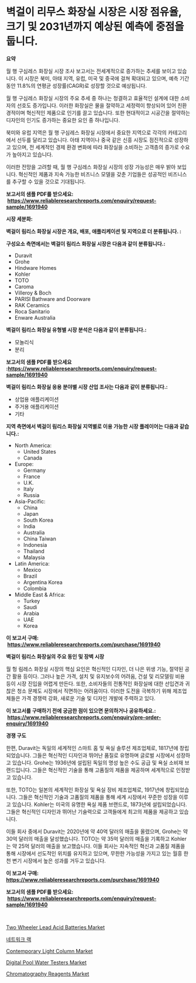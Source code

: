 <p><h1>벽걸이 리무스 화장실 시장은 시장 점유율, 크기 및 2031년까지 예상된 예측에 중점을 둡니다.</h1></p><p><strong>요약</strong></p>
<p><p>월 행 구심레스 화장실 시장 조사 보고서는 전세계적으로 증가하는 추세를 보이고 있습니다. 이 시장은 북미, 아태 지역, 유럽, 미국 및 중국에 걸쳐 확대되고 있으며, 예측 기간 동안 11.8%의 연평균 성장률(CAGR)로 성장할 것으로 예상됩니다.</p><p>월 행 구심레스 화장실 시장의 주요 추세 중 하나는 청결하고 효율적인 설계에 대한 소비자의 선호도 증가입니다. 이러한 화장실은 물을 절약하고 세정력이 향상되어 있어 친환경적이며 혁신적인 제품으로 인기를 끌고 있습니다. 또한 현대적이고 시공간을 절약하는 디자인의 인기도 증가하는 중요한 요인 중 하나입니다.</p><p>북미와 유럽 지역은 월 행 구심레스 화장실 시장에서 중요한 지역으로 각각의 카테고리에서 선두를 달리고 있습니다. 아태 지역이나 중국 같은 신흥 시장도 점진적으로 성장하고 있으며, 전 세계적인 경제 환경 변화에 따라 화장실을 소비하는 고객층의 증가로 수요가 높아지고 있습니다.</p><p>이러한 전망을 고려할 때, 월 행 구심레스 화장실 시장의 성장 가능성은 매우 밝아 보입니다. 혁신적인 제품과 지속 가능한 비즈니스 모델을 갖춘 기업들은 성공적인 비즈니스를 추구할 수 있을 것으로 기대됩니다.</p></p>
<p><strong>보고서의 샘플 PDF를 받으세요: &nbsp;<a href="https://www.reliableresearchreports.com/enquiry/request-sample/1691940">https://www.reliableresearchreports.com/enquiry/request-sample/1691940</a></strong></p>
<p><strong>시장 세분화:</strong></p>
<p><strong> 벽걸이 림리스 화장실 시장은 개요, 배포, 애플리케이션 및 지역으로 더 분류됩니다. :</strong></p>
<p><strong>구성요소 측면에서는 벽걸이 림리스 화장실 시장은 다음과 같이 분류됩니다.:</strong></p>
<p><ul><li>Duravit</li><li>Grohe</li><li>Hindware Homes</li><li>Kohler</li><li>TOTO</li><li>Caroma</li><li>Villeroy & Boch</li><li>PARISI Bathware and Doorware</li><li>RAK Ceramics</li><li>Roca Sanitario</li><li>Enware Australia</li></ul></p>
<p><strong> 벽걸이 림리스 화장실 유형별 시장 분석은 다음과 같이 분류됩니다.:</strong></p>
<p><ul><li>모놀리식</li><li>분리</li></ul></p>
<p><strong>보고서의 샘플 PDF를 받으세요 :<a href="https://www.reliableresearchreports.com/enquiry/request-sample/1691940">https://www.reliableresearchreports.com/enquiry/request-sample/1691940</a></strong></p>
<p><strong> 벽걸이 림리스 화장실 응용 분야별 시장 산업 조사는 다음과 같이 분류됩니다.:</strong></p>
<p><ul><li>상업용 애플리케이션</li><li>주거용 애플리케이션</li><li>기타</li></ul></p>
<p><strong>지역 측면에서 벽걸이 림리스 화장실 지역별로 이용 가능한 시장 플레이어는 다음과 같습니다.:</strong></p>
<p><ul>
    <li>
        North America:
        <ul>
            <li>United States</li>
            <li>Canada</li>
        </ul>
    </li>
    <li>
        Europe:
        <ul>
            <li>Germany</li>
            <li>France</li>
            <li>U.K.</li>
            <li>Italy</li>
            <li>Russia</li>
        </ul>
    </li>
    <li>
        Asia-Pacific:
        <ul>
            <li>China</li>
            <li>Japan</li>
            <li>South Korea</li>
            <li>India</li>
            <li>Australia</li>
            <li>China Taiwan</li>
            <li>Indonesia</li>
            <li>Thailand</li>
            <li>Malaysia</li>
        </ul>
    </li>
    <li>
        Latin America:
        <ul>
            <li>Mexico</li>
            <li>Brazil</li>
            <li>Argentina Korea</li>
            <li>Colombia</li>
        </ul>
    </li>
    <li>
        Middle East & Africa:
        <ul>
            <li>Turkey</li>
            <li>Saudi</li>
            <li>Arabia</li>
            <li>UAE</li>
            <li>Korea</li>
        </ul>
    </li>
    </ul></p>
<p><strong>이 보고서 구매: &nbsp;<a href="https://www.reliableresearchreports.com/purchase/1691940">https://www.reliableresearchreports.com/purchase/1691940</a></strong></p>
<p><strong>벽걸이 림리스 화장실의 주요 동인 및 장벽 시장</strong></p>
<p><p>월 헝 림레스 화장실 시장의 핵심 요인은 혁신적인 디자인, 더 나은 위생 기능, 절약된 공간 활용 등이다. 그러나 높은 가격, 설치 및 유지보수의 어려움, 건설 및 리모델링 비용 등이 시장 진입을 어렵게 만든다. 또한, 소비자들의 전통적인 화장실에 대한 선입견과 귀찮은 청소 문제도 시장에서 직면하는 어려움이다. 이러한 도전을 극복하기 위해 제조업체들은 가격 경쟁력 강화, 새로운 기술 및 디자인 개발에 주력하고 있다.</p></p>
<p><strong>이 보고서를 구매하기 전에 궁금한 점이 있으면 문의하거나 공유하세요.: &nbsp;<a href="https://www.reliableresearchreports.com/enquiry/pre-order-enquiry/1691940">https://www.reliableresearchreports.com/enquiry/pre-order-enquiry/1691940</a></strong></p>
<p><strong>경쟁 구도</strong></p>
<p><p>한편, Duravit는 독일의 세계적인 스마트 홈 및 욕실 솔루션 제조업체로, 1817년에 창립되었습니다. 그들은 혁신적인 디자인과 뛰어난 품질로 유명하며 글로벌 시장에서 성장하고 있습니다. Grohe는 1936년에 설립된 독일의 명성 높은 수도 공급 및 욕실 소비재 브랜드입니다. 그들은 혁신적인 기술을 통해 고품질의 제품을 제공하며 세계적으로 인정받고 있습니다.</p><p>또한, TOTO는 일본의 세계적인 화장실 및 욕실 장비 제조업체로, 1917년에 창립되었습니다. 그들은 혁신적인 기술과 고품질의 제품을 통해 세계 시장에서 꾸준한 성장을 이루고 있습니다. Kohler는 미국의 유명한 욕실 제품 브랜드로, 1873년에 설립되었습니다. 그들은 혁신적인 디자인과 뛰어난 기술력으로 고객들에게 최고의 제품을 제공하고 있습니다.</p><p>이들 회사 중에서 Duravit는 2020년에 약 40억 달러의 매출을 올렸으며, Grohe는 약 30억 달러의 매출을 달성했습니다. TOTO는 약 35억 달러의 매출을 기록하고 Kohler는 약 25억 달러의 매출을 보고했습니다. 이들 회사는 지속적인 혁신과 고품질 제품을 통해 시장에서 선도적인 위치를 유지하고 있으며, 무한한 가능성을 가지고 있는 월흥 한천 변기 시장에서 높은 성과를 거두고 있습니다.</p></p>
<p><strong>이 보고서 구매: &nbsp; <a href="https://www.reliableresearchreports.com/purchase/1691940">https://www.reliableresearchreports.com/purchase/1691940</a></strong></p>
<p><strong>보고서의 샘플 PDF를 받으세요: &nbsp;<a href="https://www.reliableresearchreports.com/enquiry/request-sample/1691940">https://www.reliableresearchreports.com/enquiry/request-sample/1691940</a></strong><strong></strong></p>
<p>&nbsp;</p>
<p><p><a href="https://sudsy-motorcycle-bbc.notion.site/Two-Wheeler-Lead-Acid-Batteries-Market-Size-Growth-Outlook-from-2024-to-2031-projecting-at-Market--44408f353d0f401087a7c40f1c4c8bd0">Two Wheeler Lead Acid Batteries Market</a></p><p><a href="https://github.com/lzrvbyqzftro57/Market-Research-Report-List-1/blob/main/6074916190698.md">네트워크 랙</a></p><p><a href="https://view.publitas.com/reportprime-1/contemporary-light-column-market-dynamics-2023-2030-also-about-its-market-trends-projections-and-opportunities/">Contemporary Light Column Market</a></p><p><a href="https://issuu.com/reportprime-2/docs/digital-pool-water-testers-market-size-2030.pptx">Digital Pool Water Testers Market</a></p><p><a href="https://github.com/RoccoManning/Market-Research-Report-List-4/blob/main/chromatography-reagents-market.md">Chromatography Reagents Market</a></p></p>